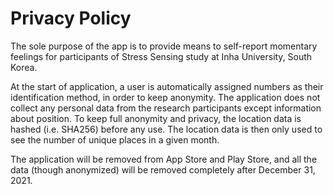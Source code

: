 # Privacy Policy

The sole purpose of the app is to provide means to self-report momentary feelings for participants of Stress Sensing study at Inha University, South Korea.

At the start of application, a user is automatically assigned numbers as their identification method, in order to keep anonymity.
The application does not collect any personal data from the research participants except information about position.
To keep full anonymity and privacy, the location data is hashed (i.e. SHA256) before any use. 
The location data is then only used to see the number of unique places in a given month.

The application will be removed from App Store and Play Store, and all the data (though anonymized) will be removed completely after December 31, 2021.
